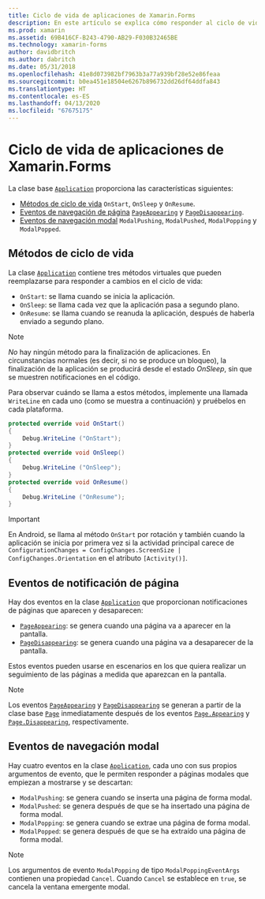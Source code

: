 ```yaml
---
title: Ciclo de vida de aplicaciones de Xamarin.Forms
description: En este artículo se explica cómo responder al ciclo de vida de las aplicaciones, por ejemplo, los métodos de ciclo de vida, los eventos de notificación de página y los eventos de navegación modal.
ms.prod: xamarin
ms.assetid: 69B416CF-B243-4790-AB29-F030B32465BE
ms.technology: xamarin-forms
author: davidbritch
ms.author: dabritch
ms.date: 05/31/2018
ms.openlocfilehash: 41e8d073982bf7963b3a77a939bf28e52e86feaa
ms.sourcegitcommit: b0ea451e18504e6267b896732dd26df64ddfa843
ms.translationtype: HT
ms.contentlocale: es-ES
ms.lasthandoff: 04/13/2020
ms.locfileid: "67675175"
---
```

# <a name="xamarinforms-app-lifecycle"></a>Ciclo de vida de aplicaciones de Xamarin.Forms

La clase base [`Application`](xref:Xamarin.Forms.Application) proporciona las características siguientes:

- [Métodos de ciclo de vida](#Lifecycle_Methods) `OnStart`, `OnSleep` y `OnResume`.
- [Eventos de navegación de página](#page) [`PageAppearing`](xref:Xamarin.Forms.Application.PageAppearing) y [`PageDisappearing`](xref:Xamarin.Forms.Application.PageDisappearing).
- [Eventos de navegación modal](#modal) `ModalPushing`, `ModalPushed`, `ModalPopping` y `ModalPopped`.

<a name="Lifecycle_Methods" />

## <a name="lifecycle-methods"></a>Métodos de ciclo de vida

La clase [`Application`](xref:Xamarin.Forms.Application) contiene tres métodos virtuales que pueden reemplazarse para responder a cambios en el ciclo de vida:

- `OnStart`: se llama cuando se inicia la aplicación.
- `OnSleep`: se llama cada vez que la aplicación pasa a segundo plano.
- `OnResume`: se llama cuando se reanuda la aplicación, después de haberla enviado a segundo plano.

> [!NOTE]
> *No* hay ningún método para la finalización de aplicaciones. En circunstancias normales (es decir, si no se produce un bloqueo), la finalización de la aplicación se producirá desde el estado *OnSleep*, sin que se muestren notificaciones en el código.

Para observar cuándo se llama a estos métodos, implemente una llamada `WriteLine` en cada uno (como se muestra a continuación) y pruébelos en cada plataforma.

```csharp
protected override void OnStart()
{
    Debug.WriteLine ("OnStart");
}
protected override void OnSleep()
{
    Debug.WriteLine ("OnSleep");
}
protected override void OnResume()
{
    Debug.WriteLine ("OnResume");
}
```

> [!IMPORTANT]
> En Android, se llama al método `OnStart` por rotación y también cuando la aplicación se inicia por primera vez si la actividad principal carece de `ConfigurationChanges = ConfigChanges.ScreenSize | ConfigChanges.Orientation` en el atributo `[Activity()]`.

<a name="page" />

## <a name="page-notification-events"></a>Eventos de notificación de página

Hay dos eventos en la clase [`Application`](xref:Xamarin.Forms.Application) que proporcionan notificaciones de páginas que aparecen y desaparecen:

- [`PageAppearing`](xref:Xamarin.Forms.Application.PageAppearing): se genera cuando una página va a aparecer en la pantalla.
- [`PageDisappearing`](xref:Xamarin.Forms.Application.PageDisappearing): se genera cuando una página va a desaparecer de la pantalla.

Estos eventos pueden usarse en escenarios en los que quiera realizar un seguimiento de las páginas a medida que aparezcan en la pantalla.

> [!NOTE]
> Los eventos [`PageAppearing`](xref:Xamarin.Forms.Application.PageAppearing) y [`PageDisappearing`](xref:Xamarin.Forms.Application.PageDisappearing) se generan a partir de la clase base [`Page`](xref:Xamarin.Forms.Page) inmediatamente después de los eventos [`Page.Appearing`](xref:Xamarin.Forms.Page.Appearing) y [`Page.Disappearing`](xref:Xamarin.Forms.Page.Disappearing), respectivamente.

<a name="modal" />

## <a name="modal-navigation-events"></a>Eventos de navegación modal

Hay cuatro eventos en la clase [`Application`](xref:Xamarin.Forms.Application), cada uno con sus propios argumentos de evento, que le permiten responder a páginas modales que empiezan a mostrarse y se descartan:

- `ModalPushing`: se genera cuando se inserta una página de forma modal.
- `ModalPushed`: se genera después de que se ha insertado una página de forma modal.
- `ModalPopping`: se genera cuando se extrae una página de forma modal.
- `ModalPopped`: se genera después de que se ha extraído una página de forma modal.

> [!NOTE]
> Los argumentos de evento `ModalPopping` de tipo `ModalPoppingEventArgs` contienen una propiedad `Cancel`. Cuando `Cancel` se establece en `true`, se cancela la ventana emergente modal.
